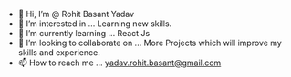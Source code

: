 - 👋 Hi, I’m @ Rohit Basant Yadav
- 👀 I’m interested in ... Learning new skills.
- 🌱 I’m currently learning ... React Js
- 💞️ I’m looking to collaborate on ... More Projects which will improve my skills and experience.
- 📫 How to reach me ... yadav.rohit.basant@gmail.com

<!---
yadav-rohit-basant/yadav-rohit-basant is a ✨ special ✨ repository because its `README.md` (this file) appears on your GitHub profile.
You can click the Preview link to take a look at your changes.
--->
